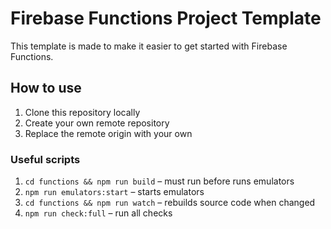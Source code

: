 # Firebase Functions Project Template

This template is made to make it easier to get started with Firebase Functions.

## How to use

1. Clone this repository locally
1. Create your own remote repository
1. Replace the remote origin with your own

### Useful scripts

1. `cd functions && npm run build` – must run before runs emulators
1. `npm run emulators:start` – starts emulators
1. `cd functions && npm run watch` – rebuilds source code when changed
1. `npm run check:full` – run all checks
